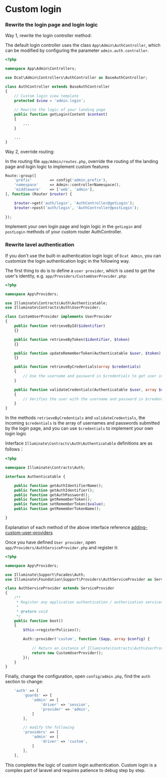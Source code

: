 # Custom login

### Rewrite the login page and login logic

Way 1, rewrite the login controller method:

The default login controller uses the class `App\Admin\AuthController`, which can be modified by configuring the parameter `admin.auth.controller`.

```php
<?php

namespace App\Admin\Controllers;

use Dcat\Admin\Controllers\AuthController as BaseAuthController;

class AuthController extends BaseAuthController
{
    // Custom login view template
    protected $view = 'admin.login';
	
	// Rewrite the logic of your landing page
	public function getLogin(Content $content)
    {
        ...
    }

    ...
}

```


Way 2, override routing:

In the routing file `app/Admin/routes.php`, override the routing of the landing page and login logic to implement custom features

```php
Route::group([
    'prefix'        => config('admin.prefix'),
    'namespace'     => Admin::controllerNamespace(),
    'middleware'    => ['web', 'admin'],
], function (Router $router) {

    $router->get('auth/login', 'AuthController@getLogin');
    $router->post('auth/login', 'AuthController@postLogin');
    
});
```

Implement your own login page and login logic in the `getLogin` and `postLogin` methods of your custom router AuthController.


### Rewrite lavel authentication

If you don't use the built-in authentication login logic of `Dcat Admin`, you can customize the login authentication logic in the following way.

The first thing to do is to define a `user provider`, which is used to get the user's identity, e.g. `app/Providers/CustomUserProvider.php`:

```php
<?php

namespace App\Providers;

use Illuminate\Contracts\Auth\Authenticatable;
use Illuminate\Contracts\Auth\UserProvider;

class CustomUserProvider implements UserProvider
{
    public function retrieveById($identifier)
    {}

    public function retrieveByToken($identifier, $token)
    {}

    public function updateRememberToken(Authenticatable $user, $token)
    {}

    public function retrieveByCredentials(array $credentials)
    {
        // Use the username and password in $credentials to get user information, and then return the Illuminate\Contracts\Auth\Authenticatable object.
    }

    public function validateCredentials(Authenticatable $user, array $credentials)
    {
        // Verifies the user with the username and password in $credentials.
    }
}

```

In the methods `retrieveByCredentials` and `validateCredentials`, the incoming `$credentials` is the array of usernames and passwords submitted by the login page, and you can use `$credentials` to implement your own login logic

Interface `Illuminate\Contracts\Auth\Authenticatable` definitions are as follows：
```php
<?php

namespace Illuminate\Contracts\Auth;

interface Authenticatable {

    public function getAuthIdentifierName();
    public function getAuthIdentifier();
    public function getAuthPassword();
    public function getRememberToken();
    public function setRememberToken($value);
    public function getRememberTokenName();

}
```

Explanation of each method of the above interface reference [adding-custom-user-providers](https://laravel.com/docs/5.5/authentication#adding-custom-user-providers)

Once you have defined `User provider`, open `app/Providers/AuthServiceProvider.php` and register it:

```php
<?php

namespace App\Providers;

use Illuminate\Support\Facades\Auth;
use Illuminate\Foundation\Support\Providers\AuthServiceProvider as ServiceProvider;

class AuthServiceProvider extends ServiceProvider
{
    /**
     * Register any application authentication / authorization services.
     *
     * @return void
     */
    public function boot()
    {
        $this->registerPolicies();

        Auth::provider('custom', function ($app, array $config) {
            
            // Return an instance of Illuminate\Contracts\Auth\UserProvider...
            return new CustomUserProvider();
        });
    }
}
```

Finally, change the configuration, open `config/admin.php`, find the `auth` section to change:

```php
    'auth' => [
        'guards' => [
            'admin' => [
                'driver' => 'session',
                'provider' => 'admin',
            ]
        ],

        // modify the following
        'providers' => [
            'admin' => [
                'driver' => 'custom',
            ]
        ],
    ],
```
This completes the logic of custom login authentication. Custom login is a complex part of laravel and requires patience to debug step by step.

